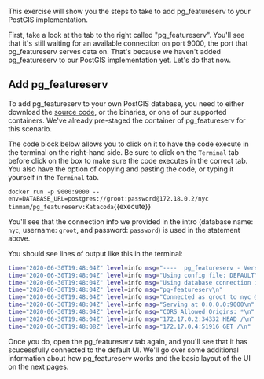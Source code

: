 This exercise will show you the steps to take to add pg_featureserv to your PostGIS implementation. 

First, take a look at the tab to the right called "pg_featureserv". You'll see that it's still waiting for an available connection on port 9000, the port that pg_featureserv serves data on. That's because we haven't added pg_featureserv to our PostGIS implementation yet. Let's do that now.

## Add pg_featureserv

To add pg_featureserv to your own PostGIS database, you need to either download the [source code](https://github.com/CrunchyData/pg_featureserv), or the binaries, or one of our supported containers. We've already pre-staged the container of pg_featureserv for this scenario.

The code block below allows you to click on it to have the code execute in the terminal on the right-hand side. Be sure to click on the ```Terminal``` tab before click on the box to make sure the code executes in the correct tab. You also have the option of copying and pasting the code, or typing it yourself in the ```Terminal``` tab.

```docker run -p 9000:9000 --env=DATABASE_URL=postgres://groot:password@172.18.0.2/nyc timmam/pg_featureserv:Katacoda```{{execute}}

You'll see that the connection info we provided in the intro (database name: `nyc`, username: `groot`, and password: `password`) is used in the statement above. 

You should see lines of output like this in the terminal:

```sh
time="2020-06-30T19:48:04Z" level=info msg="----  pg_featureserv - Version 1.1 ----------\n"
time="2020-06-30T19:48:04Z" level=info msg="Using config file: DEFAULT"
time="2020-06-30T19:48:04Z" level=info msg="Using database connection info from environment variable DATABASE_URL"
time="2020-06-30T19:48:04Z" level=info msg="pg-featureserv\n"
time="2020-06-30T19:48:04Z" level=info msg="Connected as groot to nyc @ 172.18.0.2"
time="2020-06-30T19:48:04Z" level=info msg="Serving at 0.0.0.0:9000\n"
time="2020-06-30T19:48:04Z" level=info msg="CORS Allowed Origins: *\n"
time="2020-06-30T19:48:04Z" level=info msg="172.17.0.2:34332 HEAD /\n"
time="2020-06-30T19:48:08Z" level=info msg="172.17.0.4:51916 GET /\n"
```

Once you do, open the pg_featureserv tab again, and you'll see that it has scucessfully connected to the default UI. We'll go over some additional information about how pg_featureserv works and the basic layout of the UI on the next pages.
